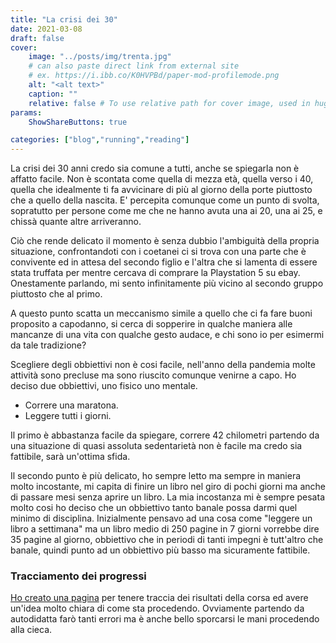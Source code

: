 ```yaml
---
title: "La crisi dei 30"
date: 2021-03-08
draft: false
cover:
    image: "../posts/img/trenta.jpg"
    # can also paste direct link from external site
    # ex. https://i.ibb.co/K0HVPBd/paper-mod-profilemode.png
    alt: "<alt text>"
    caption: ""
    relative: false # To use relative path for cover image, used in hugo Page-bundles
params:
    ShowShareButtons: true

categories: ["blog","running","reading"]
---
```


La crisi dei 30 anni credo sia comune a tutti, anche se spiegarla non è affatto facile. Non è scontata come quella di mezza età, quella verso i 40, quella che idealmente ti fa avvicinare di più al giorno della porte piuttosto che a quello della nascita. E' percepita comunque come un punto di svolta, sopratutto per persone come me che ne hanno avuta una ai 20, una ai 25, e chissà quante altre arriveranno.

Ciò che rende delicato il momento è senza dubbio l'ambiguità della propria situazione, confrontandoti con i coetanei ci si trova con una parte che è convivente ed in attesa del secondo figlio e l'altra che si lamenta di essere stata truffata per mentre cercava di comprare la Playstation 5 su ebay. Onestamente parlando, mi sento infinitamente più vicino al secondo gruppo piuttosto che al primo.

A questo punto scatta un meccanismo simile a quello che ci fa fare buoni proposito a capodanno, si cerca di sopperire in qualche maniera alle mancanze di una vita con qualche gesto audace, e chi sono io per esimermi da tale tradizione?

Scegliere degli obbiettivi non è cosi facile, nell'anno della pandemia molte attività sono precluse ma sono riuscito comunque venirne a capo. Ho deciso due obbiettivi, uno fisico uno mentale.

* Correre una maratona.
* Leggere tutti i giorni.

Il primo è abbastanza facile da spiegare, correre 42 chilometri partendo da una situazione di quasi assoluta sedentarietà non è facile ma credo sia fattibile, sarà un'ottima sfida.

Il secondo punto è più delicato, ho sempre letto ma sempre in maniera molto incostante, mi capita di finire un libro nel giro di pochi giorni ma anche di passare mesi senza aprire un libro. La mia incostanza mi è sempre pesata molto cosi ho deciso che un obbiettivo tanto banale possa darmi quel minimo di disciplina. Inizialmente pensavo ad una cosa come "leggere un libro a settimana" ma un libro medio di 250 pagine in 7 giorni vorrebbe dire 35 pagine al giorno, obbiettivo che in periodi di tanti impegni è tutt'altro che banale, quindi punto ad un obbiettivo più basso ma sicuramente fattibile.

### Tracciamento dei progressi
[Ho creato una pagina](https://halon.cc/diario-di-un-runner/) per tenere traccia dei risultati della corsa ed avere un'idea molto chiara di come sta procedendo. Ovviamente partendo da autodidatta farò tanti errori ma è anche bello sporcarsi le mani procedendo alla cieca.
